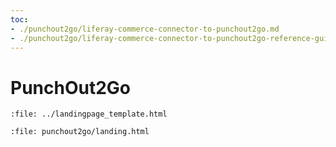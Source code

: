 ```yaml
---
toc:
- ./punchout2go/liferay-commerce-connector-to-punchout2go.md
- ./punchout2go/liferay-commerce-connector-to-punchout2go-reference-guide.md
---
```

# PunchOut2Go

```{raw} html
:file: ../landingpage_template.html
```

```{raw} html
:file: punchout2go/landing.html
```
